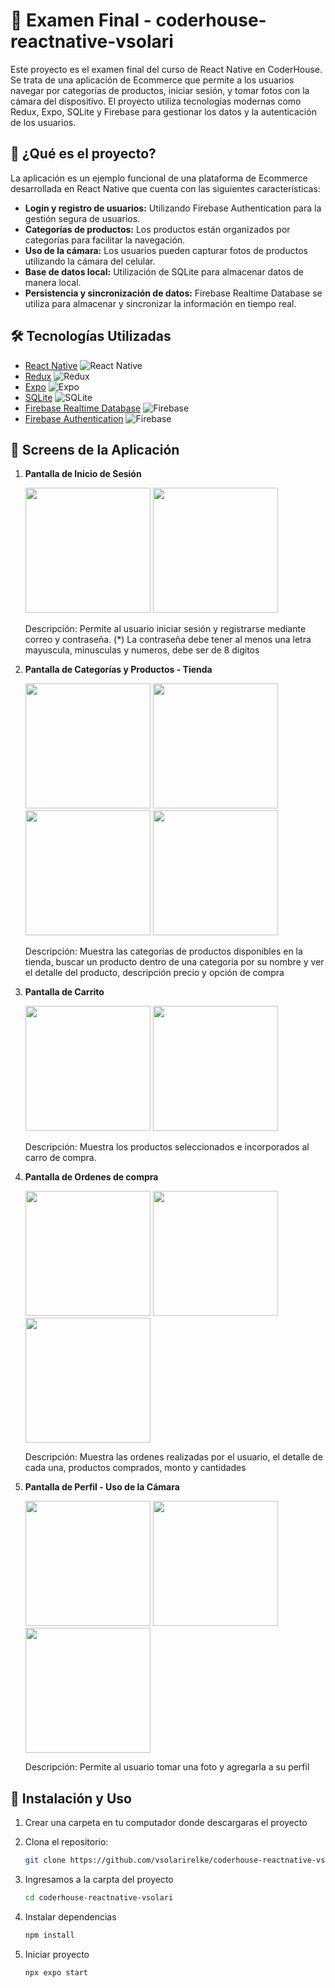 
# 📱 Examen Final - coderhouse-reactnative-vsolari

Este proyecto es el examen final del curso de React Native en CoderHouse. Se trata de una aplicación de Ecommerce que permite a los usuarios navegar por categorías de productos, iniciar sesión, y tomar fotos con la cámara del dispositivo. El proyecto utiliza tecnologías modernas como Redux, Expo, SQLite y Firebase para gestionar los datos y la autenticación de los usuarios.

## 📝 ¿Qué es el proyecto?

La aplicación es un ejemplo funcional de una plataforma de Ecommerce desarrollada en React Native que cuenta con las siguientes características:
- **Login y registro de usuarios:** Utilizando Firebase Authentication para la gestión segura de usuarios.
- **Categorías de productos:** Los productos están organizados por categorías para facilitar la navegación.
- **Uso de la cámara:** Los usuarios pueden capturar fotos de productos utilizando la cámara del celular.
- **Base de datos local:** Utilización de SQLite para almacenar datos de manera local.
- **Persistencia y sincronización de datos:** Firebase Realtime Database se utiliza para almacenar y sincronizar la información en tiempo real.

## 🛠️ Tecnologías Utilizadas

- [React Native](https://reactnative.dev/) ![React Native](https://img.shields.io/badge/React%20Native-20232A?style=for-the-badge&logo=react&logoColor=61DAFB)
- [Redux](https://redux.js.org/) ![Redux](https://img.shields.io/badge/Redux-764ABC?style=for-the-badge&logo=redux&logoColor=white)
- [Expo](https://expo.dev/) ![Expo](https://img.shields.io/badge/Expo-000020?style=for-the-badge&logo=expo&logoColor=white)
- [SQLite](https://www.sqlite.org/index.html) ![SQLite](https://img.shields.io/badge/SQLite-003B57?style=for-the-badge&logo=sqlite&logoColor=white)
- [Firebase Realtime Database](https://firebase.google.com/products/realtime-database) ![Firebase](https://img.shields.io/badge/Firebase-FFCA28?style=for-the-badge&logo=firebase&logoColor=white)
- [Firebase Authentication](https://firebase.google.com/products/auth) ![Firebase](https://img.shields.io/badge/Firebase%20Auth-FFCA28?style=for-the-badge&logo=firebase&logoColor=white)

## 📸 Screens de la Aplicación

1. **Pantalla de Inicio de Sesión**

    <img src="./screenshot/login/login.PNG" width="200" >
    <img src="./screenshot/login/registrarse.PNG" width="200" >
   
   Descripción: Permite al usuario iniciar sesión y registrarse mediante correo y contraseña.
    (*) La contraseña debe tener al menos una letra mayuscula, minusculas y numeros, debe ser de 8 digitos

2. **Pantalla de Categorías y Productos - Tienda**
   
    <img src="./screenshot/tienda/categorias.PNG" width="200" >
    <img src="./screenshot/tienda/productos.PNG" width="200" >
    <img src="./screenshot/tienda/producto_busqueda.PNG" width="200" >
    <img src="./screenshot/tienda/producto_detalle.PNG" width="200" >        

   Descripción: Muestra las categorías de productos disponibles en la tienda, buscar un producto dentro de una categoria por su nombre y ver el detalle del producto, descripción precio y opción de compra

3. **Pantalla de Carrito**

    <img src="./screenshot/carrito/carrito_0.PNG" width="200" >
    <img src="./screenshot/carrito/carrito_1.PNG" width="200" >

    Descripción: Muestra los productos seleccionados e incorporados al carro de compra.

4. **Pantalla de Ordenes de compra**

    <img src="./screenshot/ordenes/orden_0.PNG" width="200" >
    <img src="./screenshot/ordenes/orden_1.PNG" width="200" >
    <img src="./screenshot/ordenes/orden_detalle.PNG" width="200" >

    Descripción: Muestra las ordenes realizadas por el usuario, el detalle de cada una, productos comprados, monto y cantidades

5. **Pantalla de Perfil - Uso de la Cámara**
   
    <img src="./screenshot/perfil/perfil_0.PNG" width="200" >
    <img src="./screenshot/perfil/perfil_1.PNG" width="200" >
    <img src="./screenshot/perfil/perfil_2.PNG" width="200" >
   
   Descripción: Permite al usuario tomar una foto y agregarla a su perfil


## 🚀 Instalación y Uso

1. Crear una carpeta en tu computador donde descargaras el proyecto

2. Clona el repositorio:
   ```bash
   git clone https://github.com/vsolarirelke/coderhouse-reactnative-vsolari.git

3. Ingresamos a la carpta del proyecto
   ```bash
   cd coderhouse-reactnative-vsolari

4. Instalar dependencias
   ```bash
   npm install

5. Iniciar proyecto
   ```bash
   npx expo start
